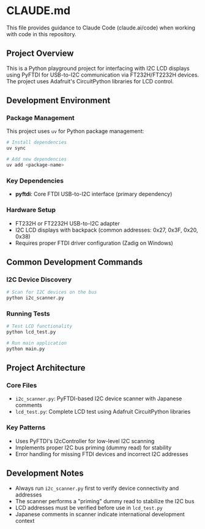 # CLAUDE.md

This file provides guidance to Claude Code (claude.ai/code) when working with code in this repository.

## Project Overview

This is a Python playground project for interfacing with I2C LCD displays using PyFTDI for USB-to-I2C communication via FT232H/FT2232H devices. The project uses Adafruit's CircuitPython libraries for LCD control.

## Development Environment

### Package Management
This project uses `uv` for Python package management:
```bash
# Install dependencies
uv sync

# Add new dependencies
uv add <package-name>
```

### Key Dependencies
- **pyftdi**: Core FTDI USB-to-I2C interface (primary dependency)

### Hardware Setup
- FT232H or FT2232H USB-to-I2C adapter
- I2C LCD displays with backpack (common addresses: 0x27, 0x3F, 0x20, 0x38)
- Requires proper FTDI driver configuration (Zadig on Windows)

## Common Development Commands

### I2C Device Discovery
```bash
# Scan for I2C devices on the bus
python i2c_scanner.py
```

### Running Tests
```bash
# Test LCD functionality
python lcd_test.py

# Run main application
python main.py
```

## Project Architecture

### Core Files
- `i2c_scanner.py`: PyFTDI-based I2C device scanner with Japanese comments
- `lcd_test.py`: Complete LCD test using Adafruit CircuitPython libraries

### Key Patterns
- Uses PyFTDI's I2cController for low-level I2C scanning
- Implements proper I2C bus priming (dummy read) for stability
- Error handling for missing FTDI devices and incorrect I2C addresses

## Development Notes

- Always run `i2c_scanner.py` first to verify device connectivity and addresses
- The scanner performs a "priming" dummy read to stabilize the I2C bus
- LCD addresses must be verified before use in `lcd_test.py`
- Japanese comments in scanner indicate international development context